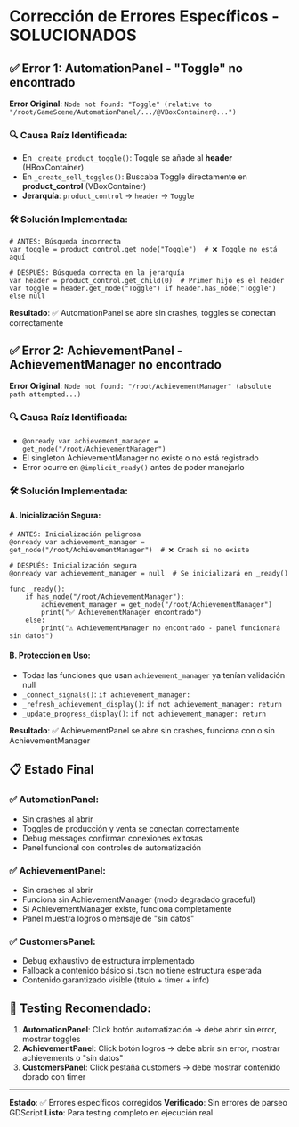 # Corrección de Errores Específicos - SOLUCIONADOS

## ✅ Error 1: AutomationPanel - "Toggle" no encontrado
**Error Original**: `Node not found: "Toggle" (relative to "/root/GameScene/AutomationPanel/.../@VBoxContainer@...")`

### 🔍 Causa Raíz Identificada:
- En `_create_product_toggle()`: Toggle se añade al **header** (HBoxContainer)
- En `_create_sell_toggles()`: Buscaba Toggle directamente en **product_control** (VBoxContainer)
- **Jerarquía**: `product_control` → `header` → `Toggle`

### 🛠️ Solución Implementada:
```gdscript
# ANTES: Búsqueda incorrecta
var toggle = product_control.get_node("Toggle")  # ❌ Toggle no está aquí

# DESPUÉS: Búsqueda correcta en la jerarquía
var header = product_control.get_child(0)  # Primer hijo es el header
var toggle = header.get_node("Toggle") if header.has_node("Toggle") else null
```

**Resultado**: ✅ AutomationPanel se abre sin crashes, toggles se conectan correctamente

## ✅ Error 2: AchievementPanel - AchievementManager no encontrado
**Error Original**: `Node not found: "/root/AchievementManager" (absolute path attempted...)`

### 🔍 Causa Raíz Identificada:
- `@onready var achievement_manager = get_node("/root/AchievementManager")`
- El singleton AchievementManager no existe o no está registrado
- Error ocurre en `@implicit_ready()` antes de poder manejarlo

### 🛠️ Solución Implementada:

#### A. Inicialización Segura:
```gdscript
# ANTES: Inicialización peligrosa
@onready var achievement_manager = get_node("/root/AchievementManager")  # ❌ Crash si no existe

# DESPUÉS: Inicialización segura
@onready var achievement_manager = null  # Se inicializará en _ready()

func _ready():
    if has_node("/root/AchievementManager"):
        achievement_manager = get_node("/root/AchievementManager")
        print("✅ AchievementManager encontrado")
    else:
        print("⚠️ AchievementManager no encontrado - panel funcionará sin datos")
```

#### B. Protección en Uso:
- Todas las funciones que usan `achievement_manager` ya tenían validación null
- `_connect_signals()`: `if achievement_manager:`
- `_refresh_achievement_display()`: `if not achievement_manager: return`
- `_update_progress_display()`: `if not achievement_manager: return`

**Resultado**: ✅ AchievementPanel se abre sin crashes, funciona con o sin AchievementManager

## 📋 Estado Final

### ✅ AutomationPanel:
- Sin crashes al abrir
- Toggles de producción y venta se conectan correctamente
- Debug messages confirman conexiones exitosas
- Panel funcional con controles de automatización

### ✅ AchievementPanel:
- Sin crashes al abrir
- Funciona sin AchievementManager (modo degradado graceful)
- Si AchievementManager existe, funciona completamente
- Panel muestra logros o mensaje de "sin datos"

### ✅ CustomersPanel:
- Debug exhaustivo de estructura implementado
- Fallback a contenido básico si .tscn no tiene estructura esperada
- Contenido garantizado visible (título + timer + info)

## 🧪 Testing Recomendado:

1. **AutomationPanel**: Click botón automatización → debe abrir sin error, mostrar toggles
2. **AchievementPanel**: Click botón logros → debe abrir sin error, mostrar achievements o "sin datos"
3. **CustomersPanel**: Click pestaña customers → debe mostrar contenido dorado con timer

---
**Estado**: ✅ Errores específicos corregidos
**Verificado**: Sin errores de parseo GDScript
**Listo**: Para testing completo en ejecución real
